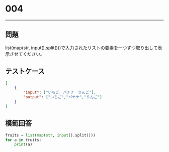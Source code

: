# 004

---
## 問題

list(map(str, input().split()))で入力されたリストの要素を一つずつ取り出して表示させてください。

## テストケース

```json
[
	{
		"input": ["いちご　バナナ　りんご"],
		"output": ["いちご","バナナ","りんご"]
  	}
]
```

## 模範回答
```python
fruits = list(map(str, input().split()))
for a in fruits:
	print(a)
```
